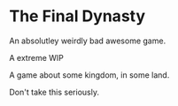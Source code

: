 # The Final Dynasty
An absolutley weirdly bad awesome game.

A extreme WIP

A game about some kingdom, in some land.

Don't take this seriously.
